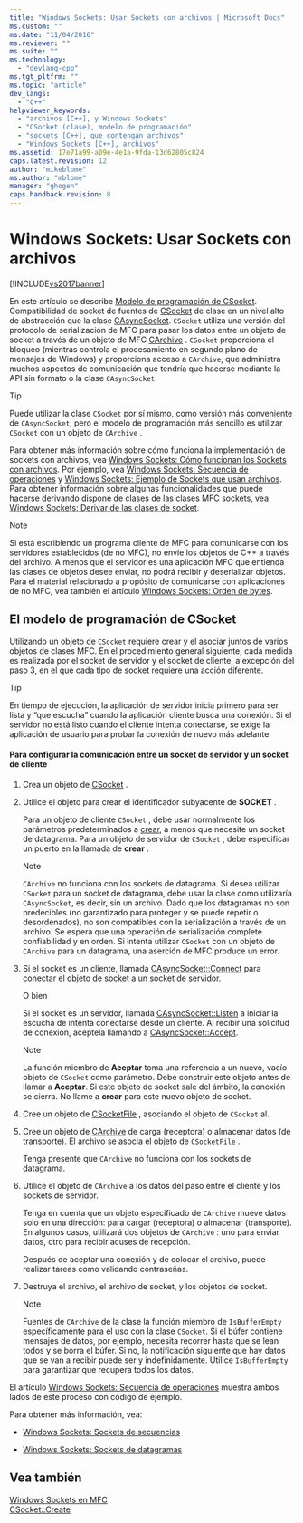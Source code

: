 ```yaml
---
title: "Windows Sockets: Usar Sockets con archivos | Microsoft Docs"
ms.custom: ""
ms.date: "11/04/2016"
ms.reviewer: ""
ms.suite: ""
ms.technology: 
  - "devlang-cpp"
ms.tgt_pltfrm: ""
ms.topic: "article"
dev_langs: 
  - "C++"
helpviewer_keywords: 
  - "archivos [C++], y Windows Sockets"
  - "CSocket (clase), modelo de programación"
  - "sockets [C++], que contengan archivos"
  - "Windows Sockets [C++], archivos"
ms.assetid: 17e71a99-a09e-4e1a-9fda-13d62805c824
caps.latest.revision: 12
author: "mikeblome"
ms.author: "mblome"
manager: "ghogen"
caps.handback.revision: 8
---
```

# Windows Sockets: Usar Sockets con archivos
[!INCLUDE[vs2017banner](../assembler/inline/includes/vs2017banner.md)]

En este artículo se describe [Modelo de programación de CSocket](#_core_the_csocket_programming_model).  Compatibilidad de socket de fuentes de [CSocket](../mfc/reference/csocket-class.md) de clase en un nivel alto de abstracción que la clase [CAsyncSocket](../mfc/reference/casyncsocket-class.md).  `CSocket` utiliza una versión del protocolo de serialización de MFC para pasar los datos entre un objeto de socket a través de un objeto de MFC [CArchive](../mfc/reference/carchive-class.md) .  `CSocket` proporciona el bloqueo \(mientras controla el procesamiento en segundo plano de mensajes de Windows\) y proporciona acceso a `CArchive`, que administra muchos aspectos de comunicación que tendría que hacerse mediante la API sin formato o la clase `CAsyncSocket`.  
  
> [!TIP]
>  Puede utilizar la clase `CSocket` por sí mismo, como versión más conveniente de `CAsyncSocket`, pero el modelo de programación más sencillo es utilizar `CSocket` con un objeto de `CArchive` .  
  
 Para obtener más información sobre cómo funciona la implementación de sockets con archivos, vea [Windows Sockets: Cómo funcionan los Sockets con archivos](../mfc/windows-sockets-how-sockets-with-archives-work.md).  Por ejemplo, vea [Windows Sockets: Secuencia de operaciones](../mfc/windows-sockets-sequence-of-operations.md) y [Windows Sockets: Ejemplo de Sockets que usan archivos](../mfc/windows-sockets-example-of-sockets-using-archives.md).  Para obtener información sobre algunas funcionalidades que puede hacerse derivando dispone de clases de las clases MFC sockets, vea [Windows Sockets: Derivar de las clases de socket](../mfc/windows-sockets-deriving-from-socket-classes.md).  
  
> [!NOTE]
>  Si está escribiendo un programa cliente de MFC para comunicarse con los servidores establecidos \(de no MFC\), no envíe los objetos de C\+\+ a través del archivo.  A menos que el servidor es una aplicación MFC que entienda las clases de objetos desee enviar, no podrá recibir y deserializar objetos.  Para el material relacionado a propósito de comunicarse con aplicaciones de no MFC, vea también el artículo [Windows Sockets: Orden de bytes](../mfc/windows-sockets-byte-ordering.md).  
  
##  <a name="_core_the_csocket_programming_model"></a> El modelo de programación de CSocket  
 Utilizando un objeto de `CSocket` requiere crear y el asociar juntos de varios objetos de clases MFC.  En el procedimiento general siguiente, cada medida es realizada por el socket de servidor y el socket de cliente, a excepción del paso 3, en el que cada tipo de socket requiere una acción diferente.  
  
> [!TIP]
>  En tiempo de ejecución, la aplicación de servidor inicia primero para ser lista y “que escucha” cuando la aplicación cliente busca una conexión.  Si el servidor no está listo cuando el cliente intenta conectarse, se exige la aplicación de usuario para probar la conexión de nuevo más adelante.  
  
#### Para configurar la comunicación entre un socket de servidor y un socket de cliente  
  
1.  Crea un objeto de [CSocket](../mfc/reference/csocket-class.md) .  
  
2.  Utilice el objeto para crear el identificador subyacente de **SOCKET** .  
  
     Para un objeto de cliente `CSocket` , debe usar normalmente los parámetros predeterminados a [crear](../Topic/CAsyncSocket::Create.md), a menos que necesite un socket de datagrama.  Para un objeto de servidor de `CSocket` , debe especificar un puerto en la llamada de **crear** .  
  
    > [!NOTE]
    >  `CArchive` no funciona con los sockets de datagrama.  Si desea utilizar `CSocket` para un socket de datagrama, debe usar la clase como utilizaría `CAsyncSocket`, es decir, sin un archivo.  Dado que los datagramas no son predecibles \(no garantizado para proteger y se puede repetir o desordenados\), no son compatibles con la serialización a través de un archivo.  Se espera que una operación de serialización complete confiabilidad y en orden.  Si intenta utilizar `CSocket` con un objeto de `CArchive` para un datagrama, una aserción de MFC produce un error.  
  
3.  Si el socket es un cliente, llamada [CAsyncSocket::Connect](../Topic/CAsyncSocket::Connect.md) para conectar el objeto de socket a un socket de servidor.  
  
     O bien  
  
     Si el socket es un servidor, llamada [CAsyncSocket::Listen](../Topic/CAsyncSocket::Listen.md) a iniciar la escucha de intenta conectarse desde un cliente.  Al recibir una solicitud de conexión, aceptela llamando a [CAsyncSocket::Accept](../Topic/CAsyncSocket::Accept.md).  
  
    > [!NOTE]
    >  La función miembro de **Aceptar** toma una referencia a un nuevo, vacío objeto de `CSocket` como parámetro.  Debe construir este objeto antes de llamar a **Aceptar**.  Si este objeto de socket sale del ámbito, la conexión se cierra.  No llame a **crear** para este nuevo objeto de socket.  
  
4.  Cree un objeto de [CSocketFile](../mfc/reference/csocketfile-class.md) , asociando el objeto de `CSocket` al.  
  
5.  Cree un objeto de [CArchive](../mfc/reference/carchive-class.md) de carga \(receptora\) o almacenar datos \(de transporte\).  El archivo se asocia el objeto de `CSocketFile` .  
  
     Tenga presente que `CArchive` no funciona con los sockets de datagrama.  
  
6.  Utilice el objeto de `CArchive` a los datos del paso entre el cliente y los sockets de servidor.  
  
     Tenga en cuenta que un objeto especificado de `CArchive` mueve datos solo en una dirección: para cargar \(receptora\) o almacenar \(transporte\).  En algunos casos, utilizará dos objetos de `CArchive` : uno para enviar datos, otro para recibir acuses de recepción.  
  
     Después de aceptar una conexión y de colocar el archivo, puede realizar tareas como validando contraseñas.  
  
7.  Destruya el archivo, el archivo de socket, y los objetos de socket.  
  
    > [!NOTE]
    >  Fuentes de `CArchive` de la clase la función miembro de `IsBufferEmpty` específicamente para el uso con la clase `CSocket`.  Si el búfer contiene mensajes de datos, por ejemplo, necesita recorrer hasta que se lean todos y se borra el búfer.  Si no, la notificación siguiente que hay datos que se van a recibir puede ser y indefinidamente.  Utilice `IsBufferEmpty` para garantizar que recupera todos los datos.  
  
 El artículo [Windows Sockets: Secuencia de operaciones](../mfc/windows-sockets-sequence-of-operations.md) muestra ambos lados de este proceso con código de ejemplo.  
  
 Para obtener más información, vea:  
  
-   [Windows Sockets: Sockets de secuencias](../mfc/windows-sockets-stream-sockets.md)  
  
-   [Windows Sockets: Sockets de datagramas](../mfc/windows-sockets-datagram-sockets.md)  
  
## Vea también  
 [Windows Sockets en MFC](../mfc/windows-sockets-in-mfc.md)   
 [CSocket::Create](../Topic/CSocket::Create.md)